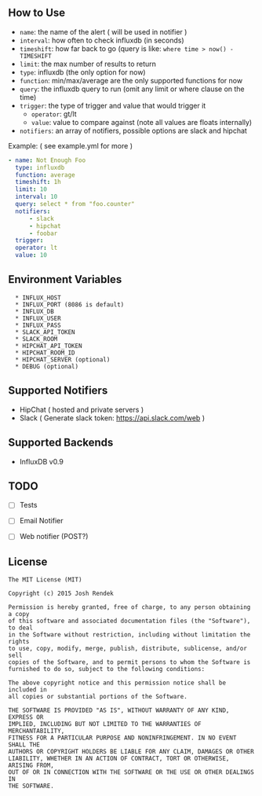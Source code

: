 ## How to Use

* `name`: the name of the alert ( will be used in notifier )
* `interval`: how often to check influxdb (in seconds)
* `timeshift`: how far back to go (query is like: `where time > now() - TIMESHIFT`
* `limit`: the max number of results to return
* `type`: influxdb (the only option for now)
* `function`: min/max/average are the only supported functions for now
* `query`: the influxdb query to run (omit any limit or where clause on the time)
* `trigger`: the type of trigger and value that would trigger it
  * `operator`: gt/lt
  * `value`: value to compare against (note all values are floats internally)
* `notifiers`: an array of notifiers, possible options are slack and hipchat

Example: ( see example.yml for more )

``` yml
- name: Not Enough Foo
  type: influxdb
  function: average
  timeshift: 1h
  limit: 10
  interval: 10
  query: select * from "foo.counter"
  notifiers:
      - slack
      - hipchat
      - foobar
  trigger:
  operator: lt
  value: 10
```


## Environment Variables
```
  * INFLUX_HOST
  * INFLUX_PORT (8086 is default)
  * INFLUX_DB
  * INFLUX_USER
  * INFLUX_PASS
  * SLACK_API_TOKEN
  * SLACK_ROOM
  * HIPCHAT_API_TOKEN
  * HIPCHAT_ROOM_ID
  * HIPCHAT_SERVER (optional)
  * DEBUG (optional)
```

## Supported Notifiers

* HipChat ( hosted and private servers )
* Slack ( Generate slack token: https://api.slack.com/web )

## Supported Backends

* InfluxDB v0.9

## TODO

* [ ] Tests
* [ ] Email Notifier
* [ ] Web notifier (POST?)


## License

```
The MIT License (MIT)

Copyright (c) 2015 Josh Rendek

Permission is hereby granted, free of charge, to any person obtaining a copy
of this software and associated documentation files (the "Software"), to deal
in the Software without restriction, including without limitation the rights
to use, copy, modify, merge, publish, distribute, sublicense, and/or sell
copies of the Software, and to permit persons to whom the Software is
furnished to do so, subject to the following conditions:

The above copyright notice and this permission notice shall be included in
all copies or substantial portions of the Software.

THE SOFTWARE IS PROVIDED "AS IS", WITHOUT WARRANTY OF ANY KIND, EXPRESS OR
IMPLIED, INCLUDING BUT NOT LIMITED TO THE WARRANTIES OF MERCHANTABILITY,
FITNESS FOR A PARTICULAR PURPOSE AND NONINFRINGEMENT. IN NO EVENT SHALL THE
AUTHORS OR COPYRIGHT HOLDERS BE LIABLE FOR ANY CLAIM, DAMAGES OR OTHER
LIABILITY, WHETHER IN AN ACTION OF CONTRACT, TORT OR OTHERWISE, ARISING FROM,
OUT OF OR IN CONNECTION WITH THE SOFTWARE OR THE USE OR OTHER DEALINGS IN
THE SOFTWARE.
```
